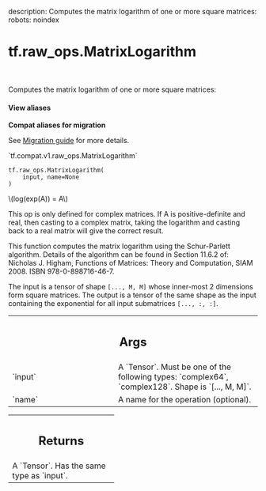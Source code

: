description: Computes the matrix logarithm of one or more square matrices:
robots: noindex

# tf.raw_ops.MatrixLogarithm

<!-- Insert buttons and diff -->

<table class="tfo-notebook-buttons tfo-api nocontent" align="left">

</table>



Computes the matrix logarithm of one or more square matrices:

<section class="expandable">
  <h4 class="showalways">View aliases</h4>
  <p>
<b>Compat aliases for migration</b>
<p>See
<a href="https://www.tensorflow.org/guide/migrate">Migration guide</a> for
more details.</p>
<p>`tf.compat.v1.raw_ops.MatrixLogarithm`</p>
</p>
</section>

<pre class="devsite-click-to-copy prettyprint lang-py tfo-signature-link">
<code>tf.raw_ops.MatrixLogarithm(
    input, name=None
)
</code></pre>



<!-- Placeholder for "Used in" -->


\\(log(exp(A)) = A\\)

This op is only defined for complex matrices. If A is positive-definite and
real, then casting to a complex matrix, taking the logarithm and casting back
to a real matrix will give the correct result.

This function computes the matrix logarithm using the Schur-Parlett algorithm.
Details of the algorithm can be found in Section 11.6.2 of:
Nicholas J. Higham, Functions of Matrices: Theory and Computation, SIAM 2008.
ISBN 978-0-898716-46-7.

The input is a tensor of shape `[..., M, M]` whose inner-most 2 dimensions
form square matrices. The output is a tensor of the same shape as the input
containing the exponential for all input submatrices `[..., :, :]`.

<!-- Tabular view -->
 <table class="responsive fixed orange">
<colgroup><col width="214px"><col></colgroup>
<tr><th colspan="2"><h2 class="add-link">Args</h2></th></tr>

<tr>
<td>
`input`
</td>
<td>
A `Tensor`. Must be one of the following types: `complex64`, `complex128`.
Shape is `[..., M, M]`.
</td>
</tr><tr>
<td>
`name`
</td>
<td>
A name for the operation (optional).
</td>
</tr>
</table>



<!-- Tabular view -->
 <table class="responsive fixed orange">
<colgroup><col width="214px"><col></colgroup>
<tr><th colspan="2"><h2 class="add-link">Returns</h2></th></tr>
<tr class="alt">
<td colspan="2">
A `Tensor`. Has the same type as `input`.
</td>
</tr>

</table>

